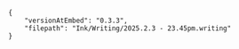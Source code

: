 
```handwritten-ink
{
	"versionAtEmbed": "0.3.3",
	"filepath": "Ink/Writing/2025.2.3 - 23.45pm.writing"
}
```
